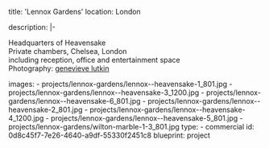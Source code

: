title: 'Lennox Gardens'
location: London

description: |-
  <p>Headquarters of Heavensake<br>Private chambers, Chelsea, London<br>including reception, office and entertainment space<br>Photography: <a href="http://www.genevievelutkinstudio.com/" target="_blank">genevieve lutkin</a>
  </p>
images:
  - projects/lennox-gardens/lennox--heavensake-1_801.jpg
  - projects/lennox-gardens/lennox--heavensake-3_1200.jpg
  - projects/lennox-gardens/lennox--heavensake-6_801.jpg
  - projects/lennox-gardens/lennox--heavensake-2_801.jpg
  - projects/lennox-gardens/lennox--heavensake-4_1200.jpg
  - projects/lennox-gardens/lennox--heavensake-5_801.jpg
  - projects/lennox-gardens/wilton-marble-1-3_801.jpg
type:
  - commercial
id: 0d8c45f7-7e26-4640-a9df-55330f2451c8
blueprint: project
